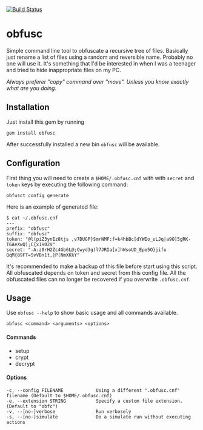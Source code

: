 [![Build Status](https://img.shields.io/travis/marcosgz/obfusc.svg?style=flat)](https://travis-ci.org/marcosgz/obfusc)

# obfusc
Simple command line tool to obfuscate a recursive tree of files. Basically just rename a list of files using a random and reversible name. Probably no one will use it. It's something that I'd be interested in when I was a teenager and tried to hide inappropriate files on my PC.

*Always preferer "copy" command over "move". Unless you know exactly what are you doing.*

## Installation
Just install this gem by running

```
gem install obfusc
```

After successfully installed a new bin `obfusc` will be available.

## Configuration
First thing you will need to create a `$HOME/.obfusc.cnf` with with `secret` and `token` keys by executing the following command:

```
obfusct config generate
```

Here is an example of generated file:
```
$ cat ~/.obfusc.cnf
---
prefix: "obfusc"
suffix: "obfusc"
token: "@l(piZ3ynEz8tjs ,v7DUGP}SmrNMF:f=k4hbBc[dYWIo_uLJq|a9O]5gRK-T6AeXwQ);C{x1H02V"
secret: "-A:z0rH2Zc4Gb6L@;Cwyd3g)l7JRIa[x]hWsoUD_Epe5O}jifu QqM{89FT=SvVBn1t,|P(NmXKkY"
```

It's recommended to make a backup of this file before start using this script. All obfuscated depends on token and secret from this config file. All the obfuscated files can no longer be recovered if you overwrite `.obfusc.cnf`.

## Usage

Use `obfusc --help` to show basic usage and all commands available.

```
obfusc <command> <arguments> <options>
```

#### Commands
* setup
* crypt
* decrypt

#### Options
```
-c, --config FILENAME            Using a different ".obfusc.cnf" filename (Default to $HOME/.obfusc.cnf)
-e, --extension STRING           Specify a custom file extension. (Default to "obfc")
-v, --[no-]verbose               Run verbosely
-s, --[no-]simulate              Do a simulate run without executing actions
```
